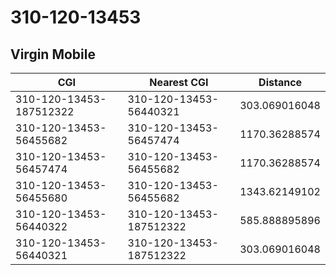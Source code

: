 # 310-120-13453
## Virgin Mobile


| CGI | Nearest CGI | Distance |
|-----|-------------|----------|
| 310-120-13453-187512322 | 310-120-13453-56440321 | 303.069016048 |
| 310-120-13453-56455682 | 310-120-13453-56457474 | 1170.36288574 |
| 310-120-13453-56457474 | 310-120-13453-56455682 | 1170.36288574 |
| 310-120-13453-56455680 | 310-120-13453-56455682 | 1343.62149102 |
| 310-120-13453-56440322 | 310-120-13453-187512322 | 585.888895896 |
| 310-120-13453-56440321 | 310-120-13453-187512322 | 303.069016048 |
